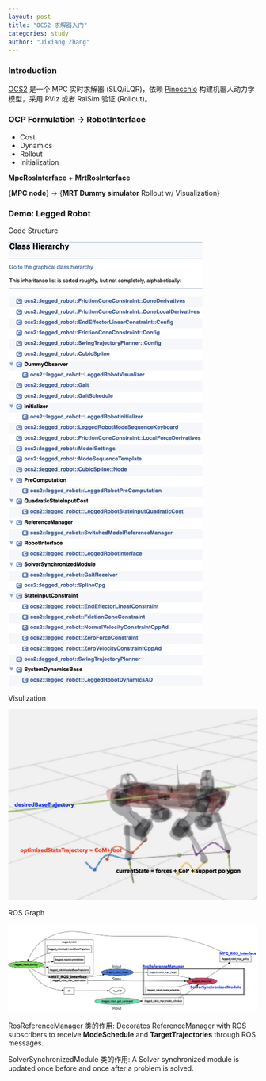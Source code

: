 ```yaml
---
layout: post
title: "OCS2 求解器入门"
categories: study
author: "Jixiang Zhang"
---
```


### Introduction

[OCS2](https://github.com/leggedrobotics/ocs2) 是一个 MPC 实时求解器 (SLQ/iLQR)，依赖 [Pinocchio](https://github.com/stack-of-tasks/pinocchio) 构建机器人动力学模型，采用 RViz 或者 RaiSim 验证 (Rollout)。

### OCP Formulation -> RobotInterface

- Cost
- Dynamics
- Rollout
- Initialization

**MpcRosInterface** + **MrtRosInterface**

{**MPC node**} -> {**MRT Dummy simulator** Rollout w/ Visualization}

### Demo: Legged Robot

Code Structure

![](/images/ocs2_legged_robot.png)

Visulization

![](/images/ocs2_vis.png)

ROS Graph

![](/images/ocs2_graph.png)

RosReferenceManager 类的作用: Decorates ReferenceManager with ROS subscribers to receive **ModeSchedule** and **TargetTrajectories** through ROS messages.

SolverSynchronizedModule 类的作用: A Solver synchronized module is updated once before and once after a problem is solved.